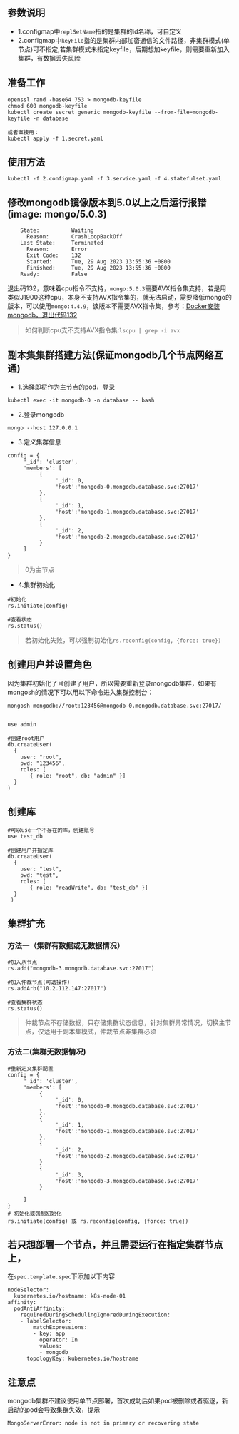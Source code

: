 ## 参数说明
- 1.configmap中`replSetName`指的是集群的id名称，可自定义
- 2.configmap中`keyFile`指的是集群内部加密通信的文件路径，非集群模式(单节点)可不指定,若集群模式未指定keyfile，后期想加keyfile，则需要重新加入集群，有数据丢失风险

## 准备工作
```
openssl rand -base64 753 > mongodb-keyfile
chmod 600 mongodb-keyfile
kubectl create secret generic mongodb-keyfile --from-file=mongodb-keyfile -n database

或者直接用：
kubectl apply -f 1.secret.yaml
```

## 使用方法
```
kubectl -f 2.configmap.yaml -f 3.service.yaml -f 4.statefulset.yaml
```

## 修改mongodb镜像版本到5.0以上之后运行报错(image: mongo/5.0.3)
```
    State:          Waiting
      Reason:       CrashLoopBackOff
    Last State:     Terminated
      Reason:       Error
      Exit Code:    132
      Started:      Tue, 29 Aug 2023 13:55:36 +0800
      Finished:     Tue, 29 Aug 2023 13:55:36 +0800
    Ready:          False
```

退出码132，意味着cpu指令不支持，`mongo:5.0.3`需要AVX指令集支持，若是用类似J1900这种cpu，本身不支持AVX指令集的，就无法启动，需要降低mongo的版本，可以使用`mongo:4.4.9`，该版本不需要AVX指令集，参考：[Docker安装mongodb，退出代码132][1]

> 如何判断cpu支不支持AVX指令集:`lscpu | grep -i avx`

## 副本集集群搭建方法(保证mongodb几个节点网络互通)
- 1.选择即将作为主节点的pod，登录
```
kubectl exec -it mongodb-0 -n database -- bash
```

- 2.登录mongodb
```
mongo --host 127.0.0.1
```

- 3.定义集群信息
```
config = {
     '_id': 'cluster',
     'members': [
          {
               '_id': 0,
               'host':'mongodb-0.mongodb.database.svc:27017'
          },
          {
               '_id': 1,
               'host':'mongodb-1.mongodb.database.svc:27017'
          },
          {
               '_id': 2,
               'host':'mongodb-2.mongodb.database.svc:27017'
          }
     ]
}
```
> 0为主节点

- 4.集群初始化
```
#初始化
rs.initiate(config)

#查看状态
rs.status()
```

> 若初始化失败，可以强制初始化`rs.reconfig(config, {force: true})`

## 创建用户并设置角色
因为集群初始化了且创建了用户，所以需要重新登录mongodb集群，如果有mongosh的情况下可以用以下命令进入集群控制台：
```
mongosh mongodb://root:123456@mongodb-0.mongodb.database.svc:27017/
```

```

use admin

#创建root用户
db.createUser(
  {
    user: "root",
    pwd: "123456",
    roles: [
       { role: "root", db: "admin" }]
  }
)
```

## 创建库
```
#可以use一个不存在的库，创建账号
use test_db

#创建用户并指定库
db.createUser(
  {
    user: "test",
    pwd: "test",
    roles: [
       { role: "readWrite", db: "test_db" }]
  }
 )
```

## 集群扩充
### 方法一（集群有数据或无数据情况）
```
#加入从节点
rs.add("mongodb-3.mongodb.database.svc:27017")

#加入仲裁节点(可选操作)
rs.addArb("10.2.112.147:27017")

#查看集群状态
rs.status()
```

> 仲裁节点不存储数据，只存储集群状态信息，针对集群异常情况，切换主节点，仅适用于副本集模式，仲裁节点非集群必须

### 方法二(集群无数据情况)
```
#重新定义集群配置
config = {
     '_id': 'cluster',
     'members': [
          {
               '_id': 0,
               'host':'mongodb-0.mongodb.database.svc:27017'
          },
          {
               '_id': 1,
               'host':'mongodb-1.mongodb.database.svc:27017'
          },
          {
               '_id': 2,
               'host':'mongodb-2.mongodb.database.svc:27017'
          }
          {
               '_id': 3,
               'host':'mongodb-3.mongodb.database.svc:27017'
          }

     ]
}
# 初始化或强制初始化
rs.initiate(config) 或 rs.reconfig(config, {force: true})
```

## 若只想部署一个节点，并且需要运行在指定集群节点上，
在`spec.template.spec`下添加以下内容
```
nodeSelector:
  kubernetes.io/hostname: k8s-node-01
affinity:
  podAntiAffinity:
    requiredDuringSchedulingIgnoredDuringExecution:
    - labelSelector:
        matchExpressions:
        - key: app
          operator: In
          values:
          - mongodb
      topologyKey: kubernetes.io/hostname
```

## 注意点
mongodb集群不建议使用单节点部署，首次成功后如果pod被删除或者驱逐，新启动的pod会导致集群失效，提示
```
MongoServerError: node is not in primary or recovering state
```

[1]: https://www.guojiangbo.com/2021/10/04/docker%E5%AE%89%E8%A3%85mongodb%EF%BC%8C%E9%80%80%E5%87%BA%E4%BB%A3%E7%A0%81132/
